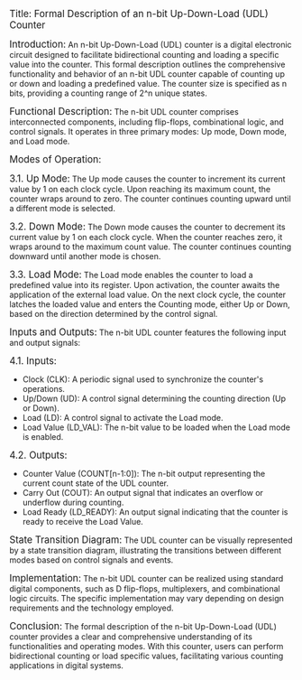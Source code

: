 <big>Title: Formal Description of an n-bit Up-Down-Load (UDL) Counter</big>

<big>Introduction:</big>
An n-bit Up-Down-Load (UDL) counter is a digital electronic circuit designed to facilitate bidirectional counting and loading a specific value into the counter. This formal description outlines the comprehensive functionality and behavior of an n-bit UDL counter capable of counting up or down and loading a predefined value. The counter size is specified as n bits, providing a counting range of 2^n unique states.

<big>Functional Description:</big>
The n-bit UDL counter comprises interconnected components, including flip-flops, combinational logic, and control signals. It operates in three primary modes: Up mode, Down mode, and Load mode.

<big>Modes of Operation:</big>

<big>3.1. Up Mode:</big>
The Up mode causes the counter to increment its current value by 1 on each clock cycle. Upon reaching its maximum count, the counter wraps around to zero. The counter continues counting upward until a different mode is selected.

<big>3.2. Down Mode:</big>
The Down mode causes the counter to decrement its current value by 1 on each clock cycle. When the counter reaches zero, it wraps around to the maximum count value. The counter continues counting downward until another mode is chosen.

<big>3.3. Load Mode:</big>
The Load mode enables the counter to load a predefined value into its register. Upon activation, the counter awaits the application of the external load value. On the next clock cycle, the counter latches the loaded value and enters the Counting mode, either Up or Down, based on the direction determined by the control signal.

<big>Inputs and Outputs:</big>
The n-bit UDL counter features the following input and output signals:

<big>4.1. Inputs:</big>

- Clock (CLK): A periodic signal used to synchronize the counter's operations.
- Up/Down (UD): A control signal determining the counting direction (Up or Down).
- Load (LD): A control signal to activate the Load mode.
- Load Value (LD_VAL): The n-bit value to be loaded when the Load mode is enabled.

<big>4.2. Outputs:</big>

- Counter Value (COUNT[n-1:0]): The n-bit output representing the current count state of the UDL counter.
- Carry Out (COUT): An output signal that indicates an overflow or underflow during counting.
- Load Ready (LD_READY): An output signal indicating that the counter is ready to receive the Load Value.

<big>State Transition Diagram:</big>
The UDL counter can be visually represented by a state transition diagram, illustrating the transitions between different modes based on control signals and events.

<big>Implementation:</big>
The n-bit UDL counter can be realized using standard digital components, such as D flip-flops, multiplexers, and combinational logic circuits. The specific implementation may vary depending on design requirements and the technology employed.

<big>Conclusion:</big>
The formal description of the n-bit Up-Down-Load (UDL) counter provides a clear and comprehensive understanding of its functionalities and operating modes. With this counter, users can perform bidirectional counting or load specific values, facilitating various counting applications in digital systems.
